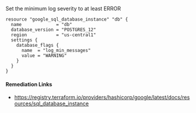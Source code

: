 
Set the minimum log severity to at least ERROR

```hcl
resource "google_sql_database_instance" "db" {
  name             = "db"
  database_version = "POSTGRES_12"
  region           = "us-central1"
  settings {
    database_flags {
      name  = "log_min_messages"
      value = "WARNING"
    }
  }
}
```

#### Remediation Links
 - https://registry.terraform.io/providers/hashicorp/google/latest/docs/resources/sql_database_instance

